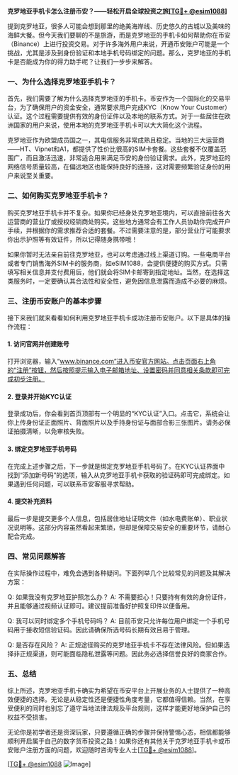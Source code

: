 **克罗地亚手机卡怎么注册币安？——轻松开启全球投资之旅[[TG💪+ @esim1088](https://t.me/s/esim1088)]**

提到克罗地亚，很多人可能会想到那里的绝美海岸线、历史悠久的古城以及美味的海鲜大餐。但今天我们要聊的不是旅游，而是克罗地亚的手机卡如何帮助你在币安（Binance）上进行投资交易。对于许多海外用户来说，开通币安账户可能是一个挑战，尤其是涉及到身份验证和本地手机号码绑定的问题。那么，克罗地亚的手机卡是否能成为你的得力助手呢？让我们一步步来解答。

### 一、为什么选择克罗地亚手机卡？

首先，我们需要了解为什么选择克罗地亚的手机卡。币安作为一个国际化的交易平台，为了确保用户的资金安全，通常要求用户完成KYC（Know Your Customer）认证。这个过程需要提供有效的身份证件以及本地的联系方式。对于一些居住在欧洲国家的用户来说，使用本地的克罗地亚手机卡可以大大简化这个流程。

克罗地亚作为欧盟成员国之一，其电信服务非常成熟且稳定。当地的三大运营商——HT、Vipnet和A1，都提供了性价比很高的SIM卡套餐。这些套餐不仅覆盖范围广，而且激活迅速，非常适合用来满足币安的身份验证需求。此外，克罗地亚的网络信号质量较高，在偏远地区也能保持良好的连接，这对需要频繁验证身份的用户来说至关重要。

### 二、如何购买克罗地亚手机卡？

购买克罗地亚手机卡并不复杂。如果你已经身处克罗地亚境内，可以直接前往各大运营商的营业厅或授权经销商处购买。这些地方通常会有工作人员协助你完成开户手续，并根据你的需求推荐合适的套餐。不过需要注意的是，部分营业厅可能要求你出示护照等有效证件，所以记得随身携带哦！

如果你暂时无法亲自前往克罗地亚，也可以考虑通过线上渠道订购。一些电商平台或者专门销售海外SIM卡的服务商，如eSIM1088，会提供便捷的购买方式。只需填写相关信息并支付费用后，他们就会将SIM卡邮寄到指定地址。当然，在选择这类服务时，一定要确认其合法性和安全性，避免因信息泄露而造成不必要的麻烦。

### 三、注册币安账户的基本步骤

接下来我们就来看看如何利用克罗地亚手机卡成功注册币安账户。以下是具体的操作流程：

#### 1. 访问官网并创建账号
打开浏览器，输入“www.binance.com”进入币安官方网站。点击页面右上角的“注册”按钮，然后按照提示输入电子邮箱地址、设置密码并同意相关条款即可完成初步注册。

#### 2. 登录并开始KYC认证
登录成功后，你会看到首页顶部有一个明显的“KYC认证”入口。点击它，系统会让你上传身份证正面照片、背面照片以及手持身份证与面部合影三张图片。请务必保证拍摄清晰，以免审核失败。

#### 3. 绑定克罗地亚手机号码
在完成上述步骤之后，下一步就是绑定克罗地亚手机号码了。在KYC认证界面中找到“添加新号码”的选项，输入从克罗地亚手机卡获取的验证码即可完成绑定。如果遇到任何问题，可以联系币安客服寻求帮助。

#### 4. 提交补充资料
最后一步是提交更多个人信息，包括居住地址证明文件（如水电费账单）、职业状况说明等。这部分内容虽然看起来繁琐，但却是保障交易安全的重要环节，请耐心配合完成。

### 四、常见问题解答

在实际操作过程中，难免会遇到各种疑问。下面列举几个比较常见的问题及其解决方案：

Q: 如果我没有克罗地亚护照怎么办？
A: 不需要担心！只要持有有效的身份证件，并且能够通过视频认证即可。建议提前准备好护照复印件以便备用。

Q: 我可以同时绑定多个手机号码吗？
A: 目前币安只允许每位用户绑定一个手机号码用于接收短信验证码。因此请确保所选号码长期有效且易于管理。

Q: 是否存在风险？
A: 正规途径购买的克罗地亚手机卡不存在法律风险。但如果选择非正规渠道，则可能面临隐私泄露等问题。因此务必选择信誉良好的商家合作。

### 五、总结

综上所述，克罗地亚手机卡确实为希望在币安平台上开展业务的人士提供了一种高效便捷的选择。无论是从稳定性还是便捷性角度考量，它都值得信赖。当然，在享受便利的同时也别忘了遵守当地法律法规及平台规则，这样才能更好地保护自己的权益不受损害。

无论你是初学者还是资深玩家，只要遵循正确的步骤并保持警惕心态，相信都能够顺利开启属于自己的数字货币投资之路！如果你还有其他关于克罗地亚手机卡或币安账户注册方面的问题，欢迎随时咨询专业人士[[TG💪+ @esim1088](https://t.me/s/esim1088)]。

[[TG💪+ @esim1088](https://t.me/s/esim1088) ![Image](https://i.postimg.cc/4NQfJmqS/Snipaste-2025-05-13-00-14-12.png)]